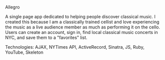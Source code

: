 Allegro

A single page app dedicated to helping people discover classical music. I created this because I am a classically
trained cellist and love experiencing the music as a live audience member as much as performing it on the cello. Users 
can create an account, sign in, find local classical music concerts in NYC, and save them to a "favorites" list.

Technologies: AJAX, NYTimes API, ActiveRecord, Sinatra, JS, Ruby, YouTube, Skeleton
